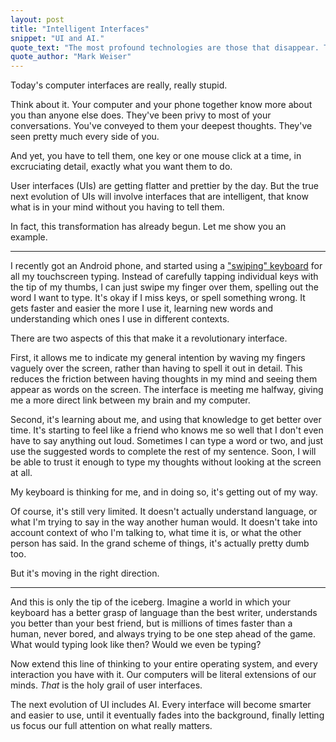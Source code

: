 ```yaml
---
layout: post
title: "Intelligent Interfaces"
snippet: "UI and AI."
quote_text: "The most profound technologies are those that disappear. They weave themselves into the fabric of everyday life until they are indistinguishable from it."
quote_author: "Mark Weiser"
---
```


Today's computer interfaces are really, really stupid.

Think about it. Your computer and your phone together know more about you than anyone else does. They've been privy to most of your conversations. You've conveyed to them your deepest thoughts. They've seen pretty much every side of you.

And yet, you have to tell them, one key or one mouse click at a time, in excruciating detail, exactly what you want them to do.

User interfaces (UIs) are getting flatter and prettier by the day. But the true next evolution of UIs will involve interfaces that are intelligent, that know what is in your mind without you having to tell them.

In fact, this transformation has already begun. Let me show you an example.

-----

I recently got an Android phone, and started using a ["swiping" keyboard](http://www.youtube.com/watch?v=f9Ukb6Migl0) for all my touchscreen typing. Instead of carefully tapping individual keys with the tip of my thumbs, I can just swipe my finger over them, spelling out the word I want to type. It's okay if I miss keys, or spell something wrong. It gets faster and easier the more I use it, learning new words and understanding which ones I use in different contexts.

There are two aspects of this that make it a revolutionary interface.

First, it allows me to indicate my general intention by waving my fingers vaguely over the screen, rather than having to spell it out in detail. This reduces the friction between having thoughts in my mind and seeing them appear as words on the screen. The interface is meeting me halfway, giving me a more direct link between my brain and my computer.

Second, it's learning about me, and using that knowledge to get better over time. It's starting to feel like a friend who knows me so well that I don't even have to say anything out loud. Sometimes I can type a word or two, and just use the suggested words to complete the rest of my sentence. Soon, I will be able to trust it enough to type my thoughts without looking at the screen at all.

My keyboard is thinking for me, and in doing so, it's getting out of my way.

Of course, it's still very limited. It doesn't actually understand language, or what I'm trying to say in the way another human would. It doesn't take into account context of who I'm talking to, what time it is, or what the other person has said. In the grand scheme of things, it's actually pretty dumb too.

But it's moving in the right direction.

-----

And this is only the tip of the iceberg. Imagine a world in which your keyboard has a better grasp of language than the best writer, understands you better than your best friend, but is millions of times faster than a human, never bored, and always trying to be one step ahead of the game. What would typing look like then? Would we even be typing?

Now extend this line of thinking to your entire operating system, and every interaction you have with it. Our computers will be literal extensions of our minds. _That_ is the holy grail of user interfaces.

The next evolution of UI includes AI. Every interface will become smarter and easier to use, until it eventually fades into the background, finally letting us focus our full attention on what really matters.

